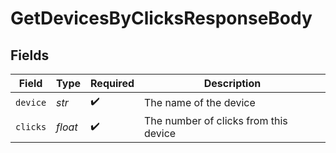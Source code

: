 # GetDevicesByClicksResponseBody


## Fields

| Field                                 | Type                                  | Required                              | Description                           |
| ------------------------------------- | ------------------------------------- | ------------------------------------- | ------------------------------------- |
| `device`                              | *str*                                 | :heavy_check_mark:                    | The name of the device                |
| `clicks`                              | *float*                               | :heavy_check_mark:                    | The number of clicks from this device |